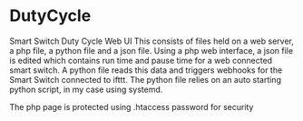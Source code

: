 # DutyCycle
Smart Switch Duty Cycle Web UI
This consists of files held on a web server, a php file, a python file and a json file.
Using a php web interface, a json file is edited which contains run time and pause time for a web connected smart switch. A python file reads this data and triggers webhooks for the Smart Switch connected to ifttt.
The python file relies on an auto starting python script, in my case using systemd.

The php page is protected using .htaccess password for security
